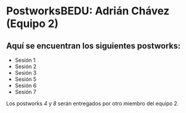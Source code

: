 # PostworksBEDU: Adrián Chávez (Equipo 2)
## Aquí se encuentran los siguientes postworks:
- Sesión 1
- Sesión 2
- Sesión 3
- Sesión 5
- Sesión 6
- Sesión 7

Los postworks *4* y *8* serán entregados por otro miembro del equipo 2.
